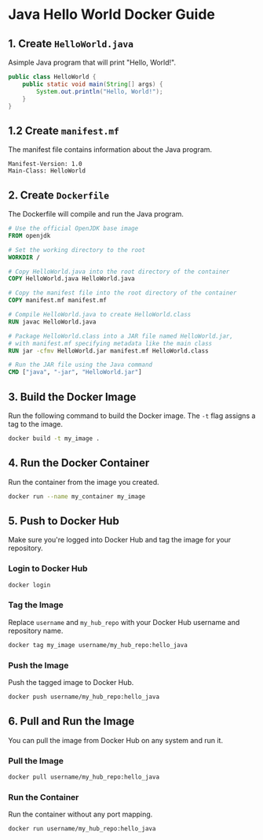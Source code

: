# Java Hello World Docker Guide

## 1. Create `HelloWorld.java`
Asimple Java program that will print "Hello, World!".
```java
public class HelloWorld {
    public static void main(String[] args) {
        System.out.println("Hello, World!");
    }
}
```

## 1.2 Create `manifest.mf`
The manifest file contains information about the Java program.
```manifest
Manifest-Version: 1.0
Main-Class: HelloWorld
```



## 2. Create `Dockerfile`
The Dockerfile will compile and run the Java program.
```dockerfile
# Use the official OpenJDK base image
FROM openjdk

# Set the working directory to the root
WORKDIR /

# Copy HelloWorld.java into the root directory of the container
COPY HelloWorld.java HelloWorld.java

# Copy the manifest file into the root directory of the container
COPY manifest.mf manifest.mf

# Compile HelloWorld.java to create HelloWorld.class
RUN javac HelloWorld.java

# Package HelloWorld.class into a JAR file named HelloWorld.jar, 
# with manifest.mf specifying metadata like the main class
RUN jar -cfmv HelloWorld.jar manifest.mf HelloWorld.class

# Run the JAR file using the Java command
CMD ["java", "-jar", "HelloWorld.jar"]

```


## 3. Build the Docker Image
Run the following command to build the Docker image. The `-t` flag assigns a tag to the image.

```bash
docker build -t my_image .
```

## 4. Run the Docker Container
Run the container from the image you created.

```bash
docker run --name my_container my_image
```

## 5. Push to Docker Hub
Make sure you're logged into Docker Hub and tag the image for your repository.

### Login to Docker Hub
```bash
docker login
```

### Tag the Image
Replace `username` and `my_hub_repo` with your Docker Hub username and repository name.

```bash
docker tag my_image username/my_hub_repo:hello_java
```

### Push the Image
Push the tagged image to Docker Hub.

```bash
docker push username/my_hub_repo:hello_java
```

## 6. Pull and Run the Image
You can pull the image from Docker Hub on any system and run it.

### Pull the Image
```bash
docker pull username/my_hub_repo:hello_java
```

### Run the Container
Run the container without any port mapping.

```bash
docker run username/my_hub_repo:hello_java
```

